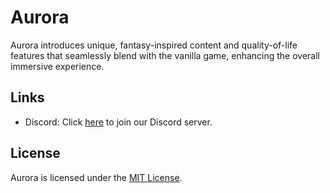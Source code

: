 # Aurora
Aurora introduces unique, fantasy-inspired content and quality-of-life features that seamlessly blend with the vanilla game, enhancing the overall immersive experience.
## Links
* Discord: Click [here](https://discord.gg/WzpbgbUkKe) to join our Discord server.
## License
Aurora is licensed under the [MIT License](https://github.com/shnakamura/Aurora/blob/dev/LICENSE).
